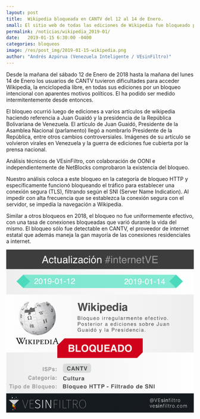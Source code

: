 ```yaml
---
layout: post
title:  Wikipedia bloqueada en CANTV del 12 al 14 de Enero.
small: El sitio web de todas las ediciones de Wikipedia fue bloqueado por CANTV, el proveedor de internet del estado Venezolano, del 12 al 14 de Enero de 2019
permalink: /noticias/wikipedia_2019-01/
date:   2019-01-15 6:30:00 -0400
categories: bloqueos
image: /res/post_img/2019-01-15-wikipedia.png
author: "Andrés Azpúrua (Venezuela Inteligente / VEsinFiltro)"
---
```



Desde la mañana del sábado 12 de Enero de 2018 hasta la mañana del lunes 14 de Enero los usuarios de CANTV tuvieron dificultades para acceder Wikipedia, la enciclopedia libre, en todas sus ediciones por un bloqueo intencional con aparentes motivos políticos. El ha podido ser medido intermitentemente desde entonces.

El bloqueo ocurrió luego de ediciones a varios artículos de wikipedia haciendo referencia a Juan Guaidó y la presidencia de la República Bolivariana de Venezuela. El artículo de Juan Guaidó, Presidente de la Asamblea Nacional (parlamento) llegó a nombrarlo Presidente de la República, entre otros cambios controversiales. Imágenes de su artículo se volvieron virales en Venezuela y la guerra de ediciones fue cubierta por la prensa nacional.

Análisis técnicos de VEsinFiltro, con colaboración de OONI e independientemente de NetBlocks comprobaron la existencia del bloqueo.

Nuestro análisis coloca a este bloqueo en la categoría de bloqueo HTTP y específicamente funcionó bloqueando el tráfico para establecer una conexión segura (TLS), filtrando según el SNI (Server Name Indication). Al impedir con alta frecuencia que se establezca la conexión segura con el servidor, se impedía la navegación a Wikipedia. 

Similar a otros bloqueos en 2018, el bloqueo no fue uniformemente efectivo, con una tasa de conexiones bloqueadas que varió durante la vida del mismo. El bloqueo sólo fue detectable en CANTV, el proveedor de internet estatal que además maneja la gan mayoría de las conexiones residenciales a internet.

![Cover image](/res/post_img/2019-01-15-wikipedia.png)

